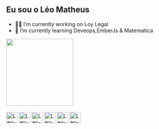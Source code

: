 ## Eu sou o Léo Matheus 


- 🧑‍💻 I’m currently working on Loy Legal
- 🤖 I’m currently learning Deveops,EmberJs & Matematica


<!-- - 📫 How to reach me: ... -->

<div>
<!-- <img height="180em" src="https://github-readme-stats.vercel.app/api?username=Leoomatheuss&show_icons=true&theme=dracula&include_allcommits=true&count_private=true"/> -->
<img height="180em" src="https://github-readme-stats.vercel.app/api/top-langs/?username=Leoomatheuss&layout=compact&langs_count=16&theme=dracula"/>
</div>
<div style="display: inline_block"><br>
 <img alingn="center" alt="Leo-HTML" height="30" widt="40" src="https://img.shields.io/badge/HTML5-E34F26?style=for-the-badge&logo=html5&logoColor=white">
 <img alingn="center" alt="Leo-CSS3" height="30" widt="40" src="https://img.shields.io/badge/CSS3-1572B6?style=for-the-badge&logo=css3&logoColor=white">
 <img alingn="center" alt="Leo-JS" height="30" widt="40" src="https://img.shields.io/badge/JavaScript-F7DF1E?style=for-the-badge&logo=javascript&logoColor=black">
 <img alingn="center" alt="Leo-Node" height="30" widt="40" src="https://img.shields.io/badge/C-00599C?style=for-the-badge&logo=c&logoColor=white">
 <img alingn="center" alt="Leo-MOngoDB" height="30" widt="40" src="https://img.shields.io/badge/MongoDB-4EA94B?style=for-the-badge&logo=mongodb&logoColor=white">
 <img alingn="center" alt="Leo-Ubuntu" height="30" widt="40" src="https://img.shields.io/badge/Ubuntu-E95420?style=for-the-badge&logo=ubuntu&logoColor=white">
  
  
<!--   <img alingn="center" alt="Leo-C#" height="30" widt="40" src="https://img.shields.io/badge/C%23-239120?style=for-the-badge&logo=c-sharp&logoColor=white">
   -->
  <div/>
  
